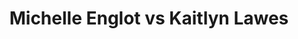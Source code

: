 ---
title: Michelle Englot vs Kaitlyn Lawes
player1:
  name: Englot, Michelle
  percent: 82
  wins: 0
  losses: 1
player2:
  name: Lawes, Kaitlyn
  percent: 91
  wins: 1
  losses: 0
games:
- player1:
    team: SK
    position: Fourth
    percent: 82
    win: 0
    loss: 1
  player2:
    team: MB
    position: Third
    percent: 91
    win: 1
    loss: 0
  event: Hearts
  year: 2012
  draw: Round Robin(10)
  score: SK 7 - MB 8
- player1:
    team: Engl
    position: Fourth
    percent: 75
    win: 0
    loss: 1
  player2:
    team: Jone
    position: Third
    percent: 88
    win: 1
    loss: 0
  event: Trials (Women)
  year: 2017
  draw: Round Robin(3)
  score: Jone 8 - Engl 5
---